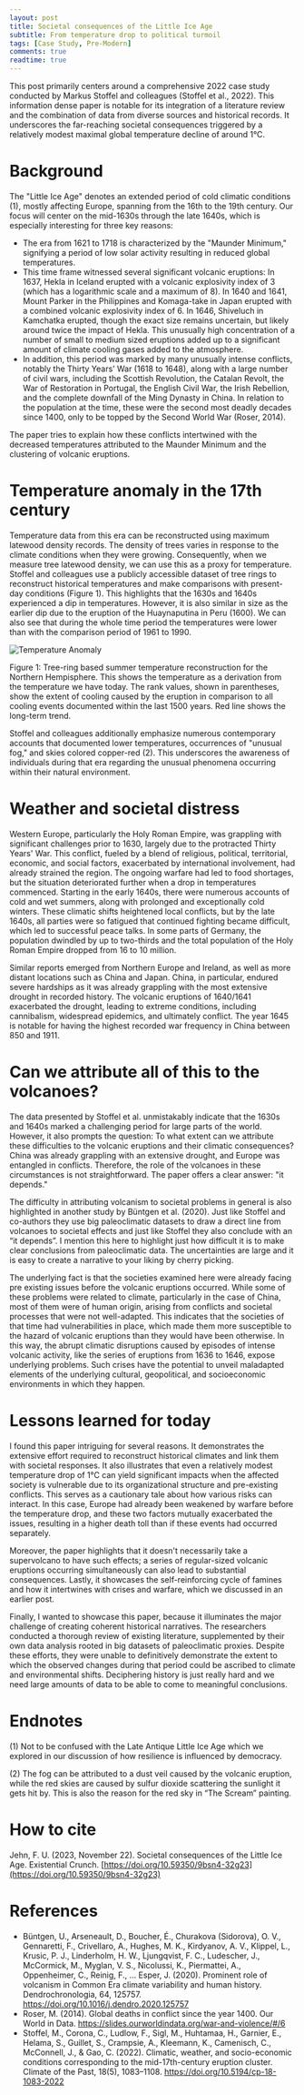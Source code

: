 ```yaml
---
layout: post
title: Societal consequences of the Little Ice Age
subtitle: From temperature drop to political turmoil
tags: [Case Study, Pre-Modern]
comments: true
readtime: true
---
```


This post primarily centers around a comprehensive 2022 case study conducted by Markus Stoffel and colleagues (Stoffel et al., 2022). This information dense paper is notable for its integration of a literature review and the combination of data from diverse sources and historical records. It underscores the far-reaching societal consequences triggered by a relatively modest maximal global temperature decline of around 1°C.

# Background
The "Little Ice Age" denotes an extended period of cold climatic conditions (1), mostly affecting Europe, spanning from the 16th to the 19th century. Our focus will center on the mid-1630s through the late 1640s, which is especially interesting for three key reasons:

* The era from 1621 to 1718 is characterized by the "Maunder Minimum," signifying a period of low solar activity resulting in reduced global temperatures.
* This time frame witnessed several significant volcanic eruptions: In 1637, Hekla in Iceland erupted with a volcanic explosivity index of 3 (which has a logarithmic scale and a maximum of 8). In 1640 and 1641, Mount Parker in the Philippines and Komaga-take in Japan erupted with a combined volcanic explosivity index of 6. In 1646, Shiveluch in Kamchatka erupted, though the exact size remains uncertain, but likely around twice the impact of Hekla. This unusually high concentration of a number of small to medium sized eruptions added up to a significant amount of climate cooling gases added to the atmosphere. 
* In addition, this period was marked by many unusually intense conflicts, notably the Thirty Years’ War (1618 to 1648), along with a large number of civil wars, including the Scottish Revolution, the Catalan Revolt, the War of Restoration in Portugal, the English Civil War, the Irish Rebellion, and the complete downfall of the Ming Dynasty in China. In relation to the population at the time, these were the second most deadly decades since 1400, only to be topped by the Second World War (Roser, 2014). 

The paper tries to explain how these conflicts intertwined with the decreased temperatures attributed to the Maunder Minimum and the clustering of volcanic eruptions.

# Temperature anomaly in the 17th century

Temperature data from this era can be reconstructed using maximum latewood density records. The density of trees varies in response to the climate conditions when they were growing. Consequently, when we measure tree latewood density, we can use this as a proxy for temperature. Stoffel and colleagues use a publicly accessible dataset of tree rings to reconstruct historical temperatures and make comparisons with present-day conditions (Figure 1). This highlights that the 1630s and 1640s experienced a dip in temperatures. However, it is also similar in size as the earlier dip due to the eruption of the Huaynaputina in Peru (1600). We can also see that during the whole time period the temperatures were lower than with the comparison period of 1961 to 1990.

![Temperature Anomaly](https://raw.githubusercontent.com/florianjehn/Societal_Collapse/main/assets/img/stoffel.png)

Figure 1: Tree-ring based summer temperature reconstruction for the Northern Hempisphere. This shows the temperature as a derivation from the temperature we have today. The rank values, shown in parentheses, show the extent of cooling caused by the eruption in comparison to all cooling events documented within the last 1500 years. Red line shows the long-term trend. 

Stoffel and colleagues additionally emphasize numerous contemporary accounts that documented lower temperatures, occurrences of "unusual fog," and skies colored copper-red (2). This underscores the awareness of individuals during that era regarding the unusual phenomena occurring within their natural environment.

# Weather and societal distress

Western Europe, particularly the Holy Roman Empire, was grappling with significant challenges prior to 1630, largely due to the protracted Thirty Years' War. This conflict, fueled by a blend of religious, political, territorial, economic, and social factors, exacerbated by international involvement, had already strained the region. The ongoing warfare had led to food shortages, but the situation deteriorated further when a drop in temperatures commenced. Starting in the early 1640s, there were numerous accounts of cold and wet summers, along with prolonged and exceptionally cold winters. These climatic shifts heightened local conflicts, but by the late 1640s, all parties were so fatigued that continued fighting became difficult, which led to successful peace talks. In some parts of Germany, the population dwindled by up to two-thirds and the total population of the Holy Roman Empire dropped from 16 to 10 million.

Similar reports emerged from Northern Europe and Ireland, as well as more distant locations such as China and Japan. China, in particular, endured severe hardships as it was already grappling with the most extensive drought in recorded history. The volcanic eruptions of 1640/1641 exacerbated the drought, leading to extreme conditions, including cannibalism, widespread epidemics, and ultimately conflict. The year 1645 is notable for having the highest recorded war frequency in China between 850 and 1911.

# Can we attribute all of this to the volcanoes?

The data presented by Stoffel et al. unmistakably indicate that the 1630s and 1640s marked a challenging period for large parts of the world. However, it also prompts the question: To what extent can we attribute these difficulties to the volcanic eruptions and their climatic consequences? China was already grappling with an extensive drought, and Europe was entangled in conflicts. Therefore, the role of the volcanoes in these circumstances is not straightforward. The paper offers a clear answer: "it depends."

The difficulty in attributing volcanism to societal problems in general is also highlighted in another study by Büntgen et al. (2020). Just like Stoffel and co-authors they use big paleoclimatic datasets to draw a direct line from volcanoes to societal effects and just like Stoffel they also conclude with an “it depends”. I mention this here to highlight just how difficult it is to make clear conclusions from paleoclimatic data. The uncertainties are large and it is easy to create a narrative to your liking by cherry picking.  

The underlying fact is that the societies examined here were already facing pre existing issues before the volcanic eruptions occurred. While some of these problems were related to climate, particularly in the case of China, most of them were of human origin, arising from conflicts and societal processes that were not well-adapted. This indicates that the societies of that time had vulnerabilities in place, which made them more susceptible to the hazard of volcanic eruptions than they would have been otherwise.
In this way, the abrupt climatic disruptions caused by episodes of intense volcanic activity, like the series of eruptions from 1636 to 1646, expose underlying problems. Such crises have the potential to unveil maladapted elements of the underlying cultural, geopolitical, and socioeconomic environments in which they happen. 

# Lessons learned for today

I found this paper intriguing for several reasons. It demonstrates the extensive effort required to reconstruct historical climates and link them with societal responses. It also illustrates that even a relatively modest temperature drop of 1°C can yield significant impacts when the affected society is vulnerable due to its organizational structure and pre-existing conflicts. This serves as a cautionary tale about how various risks can interact. In this case, Europe had already been weakened by warfare before the temperature drop, and these two factors mutually exacerbated the issues, resulting in a higher death toll than if these events had occurred separately.

Moreover, the paper highlights that it doesn't necessarily take a supervolcano to have such effects; a series of regular-sized volcanic eruptions occurring simultaneously can also lead to substantial consequences. Lastly, it showcases the self-reinforcing cycle of famines and how it intertwines with crises and warfare, which we discussed in an earlier post.

Finally, I wanted to showcase this paper, because it illuminates the major challenge of creating coherent historical narratives. The researchers conducted a thorough review of existing literature, supplemented by their own data analysis rooted in big datasets of paleoclimatic proxies. Despite these efforts, they were unable to definitively demonstrate the extent to which the observed changes during that period could be ascribed to climate and environmental shifts. Deciphering history is just really hard and we need large amounts of data to be able to come to meaningful conclusions. 

# Endnotes

(1) Not to be confused with the Late Antique Little Ice Age which we explored in our discussion of how resilience is influenced by democracy.

(2) The fog can be attributed to a dust veil caused by the volcanic eruption, while the red skies are caused by sulfur dioxide scattering the sunlight it gets hit by. This is also the reason for the red sky in “The Scream” painting. 

# How to cite


Jehn, F. U. (2023, November 22). Societal consequences of the Little Ice Age. Existential Crunch. [https://doi.org/10.59350/9bsn4-32g23](https://doi.org/10.59350/9bsn4-32g23)


# References

* Büntgen, U., Arseneault, D., Boucher, É., Churakova (Sidorova), O. V., Gennaretti, F., Crivellaro, A., Hughes, M. K., Kirdyanov, A. V., Klippel, L., Krusic, P. J., Linderholm, H. W., Ljungqvist, F. C., Ludescher, J., McCormick, M., Myglan, V. S., Nicolussi, K., Piermattei, A., Oppenheimer, C., Reinig, F., … Esper, J. (2020). Prominent role of volcanism in Common Era climate variability and human history. Dendrochronologia, 64, 125757. https://doi.org/10.1016/j.dendro.2020.125757
* Roser, M. (2014). Global deaths in conflict since the year 1400. Our World in Data. https://slides.ourworldindata.org/war-and-violence/#/6
* Stoffel, M., Corona, C., Ludlow, F., Sigl, M., Huhtamaa, H., Garnier, E., Helama, S., Guillet, S., Crampsie, A., Kleemann, K., Camenisch, C., McConnell, J., & Gao, C. (2022). Climatic, weather, and socio-economic conditions corresponding to the mid-17th-century eruption cluster. Climate of the Past, 18(5), 1083–1108. https://doi.org/10.5194/cp-18-1083-2022

